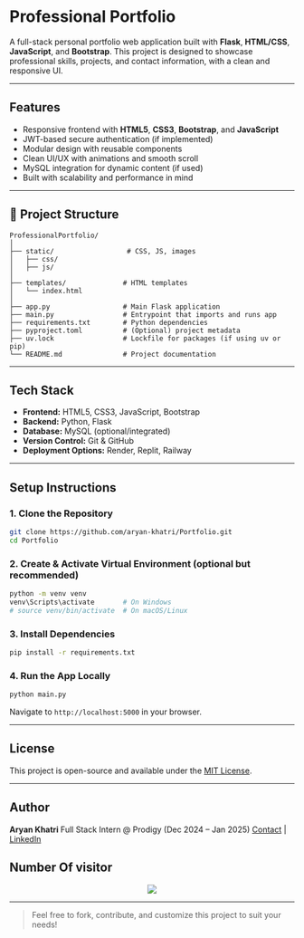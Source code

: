 # Professional Portfolio

A full-stack personal portfolio web application built with **Flask**, **HTML/CSS**, **JavaScript**, and **Bootstrap**. This project is designed to showcase professional skills, projects, and contact information, with a clean and responsive UI.

---

## Features

*  Responsive frontend with **HTML5**, **CSS3**, **Bootstrap**, and **JavaScript**
*  JWT-based secure authentication (if implemented)
*  Modular design with reusable components
*  Clean UI/UX with animations and smooth scroll
*  MySQL integration for dynamic content (if used)
*  Built with scalability and performance in mind

---

## 📁 Project Structure

```
ProfessionalPortfolio/
│
├── static/                  # CSS, JS, images
│   ├── css/
│   ├── js/
│
├── templates/              # HTML templates
│   └── index.html
│
├── app.py                  # Main Flask application
├── main.py                 # Entrypoint that imports and runs app
├── requirements.txt        # Python dependencies
├── pyproject.toml          # (Optional) project metadata
├── uv.lock                 # Lockfile for packages (if using uv or pip)
└── README.md               # Project documentation
```

---

##  Tech Stack

* **Frontend:** HTML5, CSS3, JavaScript, Bootstrap
* **Backend:** Python, Flask
* **Database:** MySQL (optional/integrated)
* **Version Control:** Git & GitHub
* **Deployment Options:** Render, Replit, Railway

---

##  Setup Instructions

### 1. Clone the Repository

```bash
git clone https://github.com/aryan-khatri/Portfolio.git
cd Portfolio
```

### 2. Create & Activate Virtual Environment (optional but recommended)

```bash
python -m venv venv
venv\Scripts\activate       # On Windows
# source venv/bin/activate  # On macOS/Linux
```

### 3. Install Dependencies

```bash
pip install -r requirements.txt
```

### 4. Run the App Locally

```bash
python main.py
```

Navigate to `http://localhost:5000` in your browser.

---

##  License

This project is open-source and available under the [MIT License](LICENSE).

---

##  Author

**Aryan Khatri**
Full Stack Intern @ Prodigy (Dec 2024 – Jan 2025)
 [Contact](mailto:aryankhatik721@gmail.com) |  [LinkedIn](https://www.linkedin.com/in/aryan-khatri-8587b3251/)

 ## Number Of visitor 
<p align="center">
  <img src="https://profile-counter.glitch.me/aryan-khatri/count.svg" />
</p>

---

> Feel free to fork, contribute, and customize this project to suit your needs!
